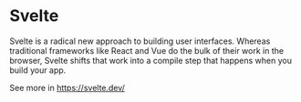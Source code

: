 # Svelte

Svelte is a radical new approach to building user interfaces. 
Whereas traditional frameworks like React and Vue do the bulk of their work in the browser, Svelte shifts that work into a compile step that happens when you build your app.

See more in https://svelte.dev/
